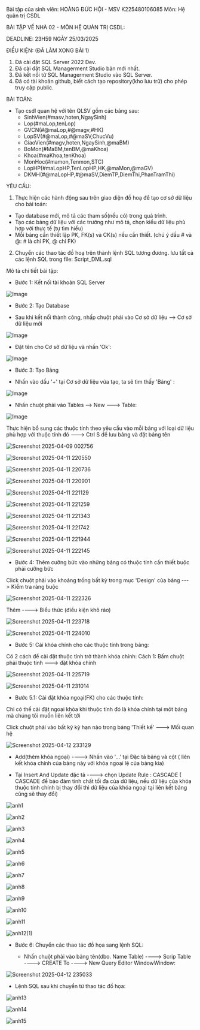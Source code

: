 Bài tập của sinh viên: HOÀNG ĐỨC HỘI - MSV K225480106085 
Môn: Hệ quản trị CSDL 

BÀI TẬP VỀ NHÀ 02 - MÔN HỆ QUẢN TRỊ CSDL:

DEADLINE: 23H59 NGÀY 25/03/2025

ĐIỀU KIỆN: (ĐÃ LÀM XONG BÀI 1)
1. Đã cài đặt SQL Server 2022 Dev.
2. Đã cài đặt SQL Managerment Studio bản mới nhất.
3. Đã kết nối từ SQL Managerment Studio vào SQL Server.
4. Đã có tài khoản github, biết cách tạo repository(kho lưu trữ) cho phép truy cập public.

BÀI TOÁN:
- Tạo csdl quan hệ với tên QLSV gồm các bảng sau:
  + SinhVien(#masv,hoten,NgaySinh)
  + Lop(#maLop,tenLop)
  + GVCN(#@maLop,#@magv,#HK)
  + LopSV(#@maLop,#@maSV,ChucVu)
  + GiaoVien(#magv,hoten,NgaySinh,@maBM)
  + BoMon(#MaBM,tenBM,@maKhoa)
  + Khoa(#maKhoa,tenKhoa)
  + MonHoc(#mamon,Tenmon,STC)
  + LopHP(#maLopHP,TenLopHP,HK,@maMon,@maGV)
  + DKMH(#@maLopHP,#@maSV,DiemTP,DiemThi,PhanTramThi)

YÊU CẦU:
1. Thực hiện các hành động sau trên giao diện đồ hoạ để tạo cơ sở dữ liệu cho bài toán:
  + Tạo database mới, mô tả các tham số(nếu có) trong quá trình.
  + Tạo các bảng dữ liệu với các trường như mô tả, chọn kiểu dữ liệu phù hợp với thực tế (tự tìm hiểu)
  + Mỗi bảng cần thiết lập PK, FK(s) và CK(s) nếu cần thiết. (chú ý dấu # và @: # là chỉ PK, @ chỉ FK)
2. Chuyển các thao tác đồ hoạ trên thành lệnh SQL tương đương. lưu tất cả các lệnh SQL trong file: Script_DML.sql

Mô tả chi tiết bài tập:

- Bước 1: Kết nối tài khoản SQL Server

![Image](https://github.com/user-attachments/assets/fc515a51-1d20-436c-af47-c92675f64dc6)

- Bước 2: Tạo Database

 - Sau khi kết nối thành công, nhấp chuột phải vào Cơ sở dữ liệu --> Cơ sở dữ liệu mới

![Image](https://github.com/user-attachments/assets/4117e850-d615-467d-9332-7e0884d07778)

- Đặt tên cho Cơ sở dữ liệu và nhấn 'Ok':

![Image](https://github.com/user-attachments/assets/cbae8ee9-04b8-4e5b-8b02-60d848b80756)

- Bước 3: Tạo Bảng
  
 - Nhấn vào dấu '+' tại Cơ sở dữ liệu vừa tạo,  ta sẽ tìm thấy 'Bảng' :

![Image](https://github.com/user-attachments/assets/e21a20d7-bd63-421a-9714-1d5336661cc6)

- Nhấn chuột phải vào Tables --> New ---> Table:

![Image](https://github.com/user-attachments/assets/88f99a20-2320-4c67-ab7c-4c3def73a39b)

Thực hiện bổ sung các thuộc tính theo yêu cầu vào mỗi bảng với loại dữ liệu phù hợp với thuộc tính đó ---> Ctrl S để lưu bảng và đặt bảng tên

![Screenshot 2025-04-09 002756](https://github.com/user-attachments/assets/9f3df95b-6dde-4143-8b77-24be677ac4d2)

![Screenshot 2025-04-11 220550](https://github.com/user-attachments/assets/1f335c5b-49ea-4024-b4c5-cbb8bfcf2ad3)


![Screenshot 2025-04-11 220736](https://github.com/user-attachments/assets/328ce39c-e3d1-4173-8770-c8070f82cc17)


![Screenshot 2025-04-11 220901](https://github.com/user-attachments/assets/5f2e6c03-a8cd-461b-9e68-293948c2ef95)


![Screenshot 2025-04-11 221129](https://github.com/user-attachments/assets/fa49a0de-7a2e-4398-a1b0-857002afedc9)



![Screenshot 2025-04-11 221259](https://github.com/user-attachments/assets/b2ca9e29-8924-493d-aaa1-367b91e8607e)




![Screenshot 2025-04-11 221343](https://github.com/user-attachments/assets/741108a4-17fa-481a-b0b3-771cebcf9b75)


![Screenshot 2025-04-11 221742](https://github.com/user-attachments/assets/207dfbdf-1fc1-4b29-aa12-9ac77405f3f8)


![Screenshot 2025-04-11 221944](https://github.com/user-attachments/assets/8f927a4a-2df7-4890-b1a2-8ab21107d207)

![Screenshot 2025-04-11 222145](https://github.com/user-attachments/assets/ff9f8aeb-370d-4229-bd75-bf172d2418d3)

- Bước 4: Thêm cưỡng bức vào những bảng có thuộc tính cần thiết buộc phải cưỡng bức

Click chuột phải vào khoảng trống bất kỳ trong mục 'Design' của bảng ---> Kiểm tra ràng buộc

![Screenshot 2025-04-11 222326](https://github.com/user-attachments/assets/bee44020-b5c5-4b08-b278-b1b49aee2fa9)

Thêm ----> Biểu thức (điều kiện khô ráo)

![Screenshot 2025-04-11 223718](https://github.com/user-attachments/assets/4522abbc-0bc0-4dcd-801e-eadc1f6db540)

![Screenshot 2025-04-11 224010](https://github.com/user-attachments/assets/fa37d7d6-5379-4be3-a80c-bcc4c6bb3290)

- Bước 5: Cài khóa chính cho các thuộc tính trong bảng:

Có 2 cách để cài đặt thuộc tính trở thành khóa chính:
Cách 1: Bấm chuột phải thuộc tính ---> đặt khóa chính


![Screenshot 2025-04-11 225719](https://github.com/user-attachments/assets/daf49a35-3c6a-4656-898a-22417ec7db81)

![Screenshot 2025-04-11 231014](https://github.com/user-attachments/assets/d2434bb3-f4d7-4389-a71e-af3d9449b020)

- Bước 5.1: Cài đặt khóa ngoại(FK) cho các thuộc tính:

Chỉ có thể cài đặt ngoại khóa khi thuộc tính đó là khóa chính tại một bảng mà chúng tôi muốn liên kết tới

Click chuột phải vào bất kỳ kỳ hạn nào trong bảng 'Thiết kế' ---> Mối quan hệ

![Screenshot 2025-04-12 233129](https://github.com/user-attachments/assets/2147352f-9c7a-40e5-b621-aabc299fa348)

- Add(thêm khóa ngoại) ----> Nhấn vào '...' tại Đặc tả bảng và cột ( liên kết khóa chính của bảng này với khóa ngoại lệ của bảng kia)

- Tại Insert And Update đặc tả ----> chọn Update Rule : CASCADE ( CASCADE để bảo đảm tính chất tối đa của dữ liệu, nếu dữ liệu của khóa thuộc tính chính bị thay đổi thì dữ liệu của khóa ngoại tại liên kết bảng cũng sẽ thay đổi)

![anh1](https://github.com/user-attachments/assets/95d7b8a7-c7b6-420e-8805-383959a81827)

![anh2](https://github.com/user-attachments/assets/5ba132c4-882b-4593-b228-d46a0e630cb7)

![anh3](https://github.com/user-attachments/assets/b6c157e6-4e06-4bd8-b4f0-bb51d1f76b53)

![anh4](https://github.com/user-attachments/assets/e865a810-ba61-473d-b018-ca5ca2a87772)

![anh5](https://github.com/user-attachments/assets/638b5d3f-1291-4d85-a888-2b9dfd3d9993)

![anh6](https://github.com/user-attachments/assets/2842c896-1752-49ee-9b15-c10e7859f32e)

![anh7](https://github.com/user-attachments/assets/3369f81f-de6f-454f-aa6e-a6bb1f46acd3)

![anh8](https://github.com/user-attachments/assets/a1017d6d-e2c9-4b48-aef0-fe134d62c687)

![anh9](https://github.com/user-attachments/assets/4a517ae0-74fc-4fe7-8001-49d5084b2ad1)

![anh10](https://github.com/user-attachments/assets/5e9df6af-09c6-49a8-b78d-cf833c4a5135)

![anh11](https://github.com/user-attachments/assets/d21846ce-aa74-4c46-a2f8-d6750ceca89d)

![anh12(1)](https://github.com/user-attachments/assets/7c5a1217-96fa-42f1-9e8d-f63e7f4e2e40)

- Bước 6: Chuyển các thao tác đồ họa sang lệnh SQL:

   - Nhấn chuột phải vào bảng tên(dbo. Name Table) ----> Scrip Table ----> CREATE To ----> New Query Editor WindowWindow:

![Screenshot 2025-04-12 235033](https://github.com/user-attachments/assets/f8601574-8ade-49b0-a630-bbd0c4ca97da)

  - Lệnh SQL sau khi chuyển từ thao tác đồ họa:

![anh13](https://github.com/user-attachments/assets/8fd33e85-a241-4bb0-b9f1-4eb4bf751896)

![anh14](https://github.com/user-attachments/assets/2cecc90d-4804-43f8-a378-905e955d4787)

![anh15](https://github.com/user-attachments/assets/abe3d53c-e210-4f8f-af4f-63b8ef29f5fd)

